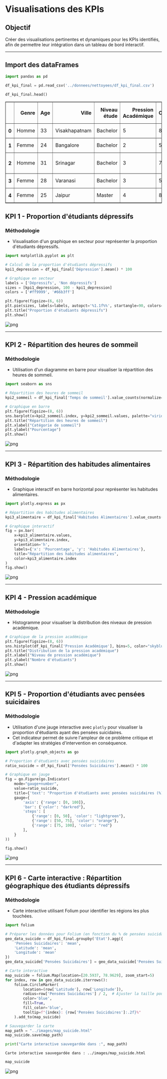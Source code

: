 # Visualisations des KPIs

## Objectif
Créer des visualisations pertinentes et dynamiques pour les KPIs identifiés, afin de permettre leur intégration dans un tableau de bord interactif.

---


## Import des dataFrames


```python
import pandas as pd

df_kpi_final = pd.read_csv('../donnees/nettoyees/df_kpi_final.csv')
```


```python
df_kpi_final.head()
```




<div>
<table border="1" class="dataframe">
  <thead>
    <tr style="text-align: right;">
      <th></th>
      <th>Genre</th>
      <th>Age</th>
      <th>Ville</th>
      <th>Niveau étude</th>
      <th>Pression Académique</th>
      <th>CGPA</th>
      <th>Satisfaction Académique</th>
      <th>Temps de sommeil</th>
      <th>Habitudes Alimentaires</th>
      <th>Pensées Suicidaires</th>
      <th>Temps études/jour(heures)</th>
      <th>Stress Financier</th>
      <th>Antécédents familiaux mentaux</th>
      <th>Dépression</th>
      <th>Etat</th>
      <th>Population</th>
      <th>Latitude</th>
      <th>Longitude</th>
    </tr>
  </thead>
  <tbody>
    <tr>
      <th>0</th>
      <td>Homme</td>
      <td>33</td>
      <td>Visakhapatnam</td>
      <td>Bachelor</td>
      <td>5</td>
      <td>8.97</td>
      <td>2</td>
      <td>5-6 heures</td>
      <td>Saines</td>
      <td>True</td>
      <td>3</td>
      <td>1</td>
      <td>False</td>
      <td>1</td>
      <td>Andhra Pradesh</td>
      <td>969608</td>
      <td>17.7000</td>
      <td>83.2500</td>
    </tr>
    <tr>
      <th>1</th>
      <td>Femme</td>
      <td>24</td>
      <td>Bangalore</td>
      <td>Bachelor</td>
      <td>2</td>
      <td>5.90</td>
      <td>5</td>
      <td>5-6 heures</td>
      <td>Modérées</td>
      <td>False</td>
      <td>3</td>
      <td>2</td>
      <td>True</td>
      <td>0</td>
      <td>Karnataka</td>
      <td>15386000</td>
      <td>12.9789</td>
      <td>77.5917</td>
    </tr>
    <tr>
      <th>2</th>
      <td>Homme</td>
      <td>31</td>
      <td>Srinagar</td>
      <td>Bachelor</td>
      <td>3</td>
      <td>7.03</td>
      <td>5</td>
      <td>Moins de 5 heures</td>
      <td>Saines</td>
      <td>False</td>
      <td>9</td>
      <td>1</td>
      <td>True</td>
      <td>0</td>
      <td>Jammu &amp; Kashmir</td>
      <td>1180570</td>
      <td>34.0800</td>
      <td>74.8000</td>
    </tr>
    <tr>
      <th>3</th>
      <td>Femme</td>
      <td>28</td>
      <td>Varanasi</td>
      <td>Bachelor</td>
      <td>3</td>
      <td>5.59</td>
      <td>2</td>
      <td>7-8 heures</td>
      <td>Modérées</td>
      <td>True</td>
      <td>4</td>
      <td>5</td>
      <td>True</td>
      <td>1</td>
      <td>Uttar Pradesh</td>
      <td>1198491</td>
      <td>25.3200</td>
      <td>82.9900</td>
    </tr>
    <tr>
      <th>4</th>
      <td>Femme</td>
      <td>25</td>
      <td>Jaipur</td>
      <td>Master</td>
      <td>4</td>
      <td>8.13</td>
      <td>3</td>
      <td>5-6 heures</td>
      <td>Modérées</td>
      <td>True</td>
      <td>1</td>
      <td>1</td>
      <td>False</td>
      <td>0</td>
      <td>Rajasthan</td>
      <td>3073350</td>
      <td>26.9200</td>
      <td>75.7800</td>
    </tr>
  </tbody>
</table>
</div>



## **KPI 1** - Proportion d'étudiants dépressifs

### Méthodologie
- Visualisation d'un graphique en secteur pour représenter la proportion d'étudiants dépressifs.


```python
import matplotlib.pyplot as plt

# Calcul de la proportion d'étudiants dépressifs
kpi1_depression = df_kpi_final['Dépression'].mean() * 100

# Graphique en secteur
labels = ['Dépressifs', 'Non dépressifs']
sizes = [kpi1_depression, 100 - kpi1_depression]
colors = ['#ff9999', '#66b3ff']

plt.figure(figsize=(6, 6))
plt.pie(sizes, labels=labels, autopct='%1.1f%%', startangle=90, colors=colors)
plt.title("Proportion d'étudiants dépressifs")
plt.show()
```


    
![png](KPI_visualisations_files/KPI_visualisations_5_0.png)
    


---

## **KPI 2** - Répartition des heures de sommeil

### Méthodologie
- Utilisation d'un diagramme en barre pour visualiser la répartition des heures de sommeil.


```python
import seaborn as sns

# Répartition des heures de sommeil
kpi2_sommeil = df_kpi_final['Temps de sommeil'].value_counts(normalize=True) * 100

# Graphique en barre
plt.figure(figsize=(8, 6))
sns.barplot(x=kpi2_sommeil.index, y=kpi2_sommeil.values, palette="viridis")
plt.title("Répartition des heures de sommeil")
plt.xlabel("Catégorie de sommeil")
plt.ylabel("Pourcentage")
plt.show()
```
  


    
![png](KPI_visualisations_files/KPI_visualisations_8_1.png)
    


---

## **KPI 3** - Répartition des habitudes alimentaires

### Méthodologie
- Graphique interactif en barre horizontal pour représenter les habitudes alimentaires.


```python
import plotly.express as px

# Répartition des habitudes alimentaires
kpi3_alimentaire = df_kpi_final['Habitudes Alimentaires'].value_counts(normalize=True) * 100

# Graphique interactif
fig = px.bar(
    x=kpi3_alimentaire.values,
    y=kpi3_alimentaire.index,
    orientation='h',
    labels={'x': 'Pourcentage', 'y': 'Habitudes Alimentaires'},
    title="Répartition des habitudes alimentaires",
    color=kpi3_alimentaire.index
)
fig.show()
```


![png](KPI_visualisations_files/newplot.png)


---

## **KPI 4** - Pression académique

### Méthodologie
- Histogramme pour visualiser la distribution des niveaux de pression académique.



```python
# Graphique de la pression académique
plt.figure(figsize=(8, 6))
sns.histplot(df_kpi_final['Pression Académique'], bins=5, color="skyblue")
plt.title("Distribution de la pression académique")
plt.xlabel("Niveau de pression académique")
plt.ylabel("Nombre d'étudiants")
plt.show()
```


    
![png](KPI_visualisations_files/KPI_visualisations_14_0.png)
    


---

## **KPI 5** - Proportion d'étudiants avec pensées suicidaires

### Méthodologie
- Utilisation d'une jauge interactive avec `plotly` pour visualiser la proportion d'étudiants ayant des pensées suicidaires.
- Cet indicateur permet de suivre l'ampleur de ce problème critique et d'adapter les stratégies d'intervention en conséquence.



```python
import plotly.graph_objects as go

# Proportion d'étudiants avec pensées suicidaires
ratio_suicide = df_kpi_final['Pensées Suicidaires'].mean() * 100

# Graphique en jauge
fig = go.Figure(go.Indicator(
    mode="gauge+number",
    value=ratio_suicide,
    title={'text': "Proportion d'étudiants avec pensées suicidaires (%)"},
    gauge={
        'axis': {'range': [0, 100]},
        'bar': {'color': "darkred"},
        'steps': [
            {'range': [0, 50], 'color': "lightgreen"},
            {'range': [50, 75], 'color': "orange"},
            {'range': [75, 100], 'color': "red"}
        ],
    }
))

fig.show()
```

![png](KPI_visualisations_files/newplot2.png)


---

## **KPI 6** - Carte interactive : Répartition géographique des étudiants dépressifs

### Méthodologie
- Carte interactive utilisant Folium pour identifier les régions les plus touchées.


```python
import folium

# Préparer les données pour Folium (en fonction du % de pensées suicidaires)
geo_data_suicide = df_kpi_final.groupby('Etat').agg({
    'Pensées Suicidaires': 'mean',
    'Latitude': 'mean',
    'Longitude': 'mean'
})
geo_data_suicide['Pensées Suicidaires'] = geo_data_suicide['Pensées Suicidaires'] * 100

# Carte interactive
map_suicide = folium.Map(location=[20.5937, 78.9629], zoom_start=5)
for index, row in geo_data_suicide.iterrows():
    folium.CircleMarker(
        location=(row['Latitude'], row['Longitude']),
        radius=row['Pensées Suicidaires'] / 2,  # Ajuster la taille pour un bon affichage
        color='blue',
        fill=True,
        fill_color='blue',
        tooltip=f"{index}: {row['Pensées Suicidaires']:.2f}%"
    ).add_to(map_suicide)

# Sauvegarder la carte
map_path = "../images/map_suicide.html"
map_suicide.save(map_path)

print("Carte interactive sauvegardée dans :", map_path)

```

    Carte interactive sauvegardée dans : ../images/map_suicide.html
    

```python
map_suicide
```

![png](KPI_visualisations_files/map.PNG)





